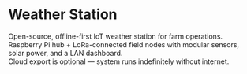 # Weather Station
Open-source, offline-first IoT weather station for farm operations.  
Raspberry Pi hub + LoRa-connected field nodes with modular sensors, solar power, and a LAN dashboard.  
Cloud export is optional — system runs indefinitely without internet.